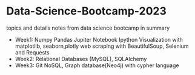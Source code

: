 # Data-Science-Bootcamp-2023
topics and details notes from data science bootcamp in summary

- Week1:
Numpy
Pandas
Jupiter Notebook
Ipython
Visualization with matplotlib, seaborn,plotly
web scraping with BeautifulSoup, Selenium and Requests
- Week2:
Relational Databases (MySQL), SQLAlchemy
- Week3:
Git
NoSQL, Graph database(Neo4j) with cypher language
